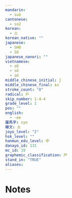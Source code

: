 ```yaml
---
mandarin:
  - suǒ
cantonese:
  - so2
korean:
  - 소
korean_native: ""
japanese:
  - SHO
  - SO
japanese_nanori: ""
vietnamese:
  - sỡ
  - sở
  - sớ
middle_chinese_initial: ʃ
middle_chinese_final: ɨʌ
stroke_count: "8"
radical: 戶
skip_number: 1-4-4
grade_level: 1
pos: ""
english:
  - -ee
羅馬字: syo
韓文: 쇼
joyo_level: "2"
hsk_level: ""
hanmun_edu_level: 中
danayo_id: 131
mc_id: 19
graphemic_classification: 戸
stand_in: "TRUE"
aliases:
---
```


# Notes

